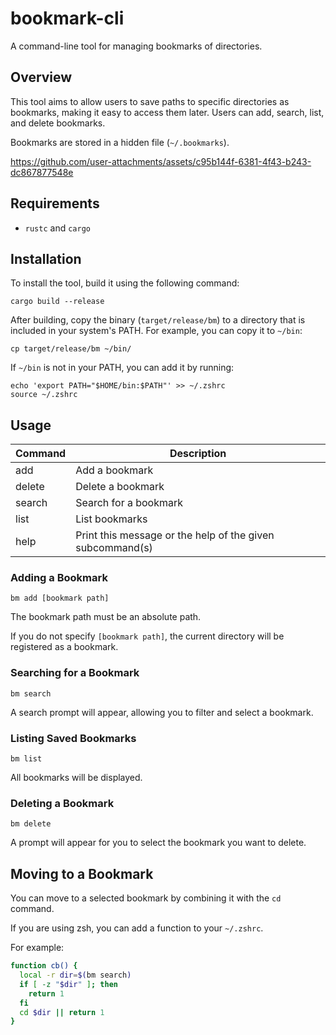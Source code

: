 # bookmark-cli

A command-line tool for managing bookmarks of directories. 

## Overview

This tool aims to allow users to save paths to specific directories as bookmarks, making it easy to access them later. 
Users can add, search, list, and delete bookmarks.

Bookmarks are stored in a hidden file (`~/.bookmarks`).

https://github.com/user-attachments/assets/c95b144f-6381-4f43-b243-dc867877548e

## Requirements

- `rustc` and `cargo`

## Installation

To install the tool, build it using the following command:

```
cargo build --release
```

After building, copy the binary (`target/release/bm`) to a directory that is included in your system's PATH. For example, you can copy it to `~/bin`:

```
cp target/release/bm ~/bin/
```

If `~/bin` is not in your PATH, you can add it by running:

```
echo 'export PATH="$HOME/bin:$PATH"' >> ~/.zshrc
source ~/.zshrc
```

## Usage

| Command | Description |
| --- | --- |
| add | Add a bookmark |
| delete | Delete a bookmark |
| search | Search for a bookmark |
| list | List bookmarks |
| help | Print this message or the help of the given subcommand(s) |

### Adding a Bookmark

```
bm add [bookmark path]
```

The bookmark path must be an absolute path.

If you do not specify `[bookmark path]`, the current directory will be registered as a bookmark.

### Searching for a Bookmark

```
bm search
```

A search prompt will appear, allowing you to filter and select a bookmark.

### Listing Saved Bookmarks

```
bm list
```

All bookmarks will be displayed.

### Deleting a Bookmark

```
bm delete
```

A prompt will appear for you to select the bookmark you want to delete.

## Moving to a Bookmark

You can move to a selected bookmark by combining it with the `cd` command.

If you are using zsh, you can add a function to your `~/.zshrc`. 

For example:

```sh
function cb() {
  local -r dir=$(bm search)
  if [ -z "$dir" ]; then
    return 1
  fi
  cd $dir || return 1
}
```

